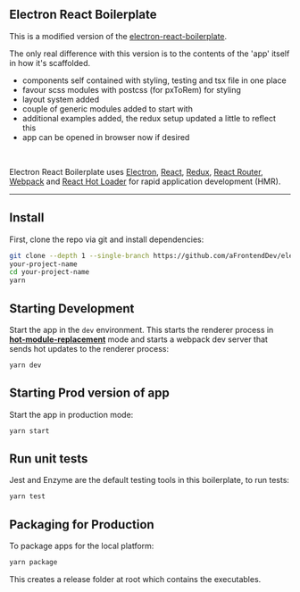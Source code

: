 ## Electron React Boilerplate

This is a modified version of the <a href="https://electron-react-boilerplate.js.org/" target="_blank">electron-react-boilerplate</a>.

The only real difference with this version is to the contents of the 'app' itself in how it's scaffolded.

- components self contained with styling, testing and tsx file in one place
- favour scss modules with postcss (for pxToRem) for styling
- layout system added
- couple of generic modules added to start with
- additional examples added, the redux setup updated a little to reflect this
- app can be opened in browser now if desired

<br>
<p>
  Electron React Boilerplate uses <a href="https://electron.atom.io/">Electron</a>, <a href="https://facebook.github.io/react/">React</a>, <a href="https://github.com/reactjs/redux">Redux</a>, <a href="https://github.com/reactjs/react-router">React Router</a>, <a href="https://webpack.github.io/docs/">Webpack</a> and <a href="https://github.com/gaearon/react-hot-loader">React Hot Loader</a> for rapid application development (HMR).
</p>
<hr />

## Install

First, clone the repo via git and install dependencies:

```bash
git clone --depth 1 --single-branch https://github.com/aFrontendDev/electron-react.git
your-project-name
cd your-project-name
yarn
```

## Starting Development

Start the app in the `dev` environment. This starts the renderer process in [**hot-module-replacement**](https://webpack.js.org/guides/hmr-react/) mode and starts a webpack dev server that sends hot updates to the renderer process:

```bash
yarn dev
```

## Starting Prod version of app

Start the app in production mode:

```bash
yarn start
```

## Run unit tests

Jest and Enzyme are the default testing tools in this boilerplate, to run tests:

```bash
yarn test
```

## Packaging for Production

To package apps for the local platform:

```bash
yarn package
```

This creates a release folder at root which contains the executables.
